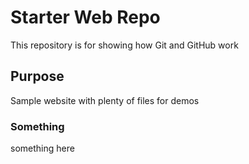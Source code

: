# Starter Web Repo

This repository is for showing how Git and GitHub work

## Purpose

Sample website with plenty of files for demos

### Something

something here
